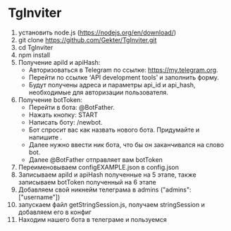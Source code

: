 # TgInviter
1) установить node.js (https://nodejs.org/en/download/)
2) git clone https://github.com/Gekter/TgInviter.git
3) cd TgInviter
4) npm install
5) Получение apiId и apiHash:
   - Авторизоваться в Telegram по ссылке: https://my.telegram.org.
   - Перейти по ссылке ‘API development tools’ и заполнить форму.
   - Будут получены адреса и параметры api_id и api_hash, необходимые для авторизации пользователя.
6) Получение botToken:
   - Перейти в бота: @BotFather.
   - Нажать кнопку: START
   - Написать боту: /newbot.
   - Бот спросит вас как назвать нового бота. Придумайте и напишите .
   - Далее нужно ввести ник бота, что бы он заканчивался нa слово bot.
   - Далее @BotFather отправляет вам botToken
7) Переименовываем configEXAMPLE.json в config.json
8) Записываем apiId и apiHash полученные на 5 этапе, также записываем botToken полученный на 6 этапе
9) Добавляем свой никнейм телеграма в admins ("admins":["username"])
10) запускаем файл getStringSession.js, получаем stringSession и добавляем его в конфиг
11) Находим нашего бота в телеграме и пользуемся
